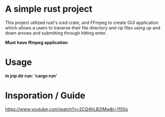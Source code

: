 # A simple rust project

This project utilized rust's iced crate, and FFmpeg to
create GUI application which allows a users to traverse their file directory
and rip files using up and down arrows and submitting through hitting enter.

**Must have ffmpeg application**

# Usage
**in jrip dir run: 'cargo run'**

# Insporation / Guide
https://www.youtube.com/watch?v=2CQ4hLB2IMw&t=1150s
